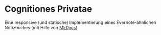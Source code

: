 # Cognitiones Privatae

Eine responsive (und statische) Implementierung eines Evernote-ähnlichen Notizbuches (mit Hilfe von [MkDocs][1])

[1]: http://cognitiones.kantel-chaos-team.de/webworking/staticsites/mkdocs.html
